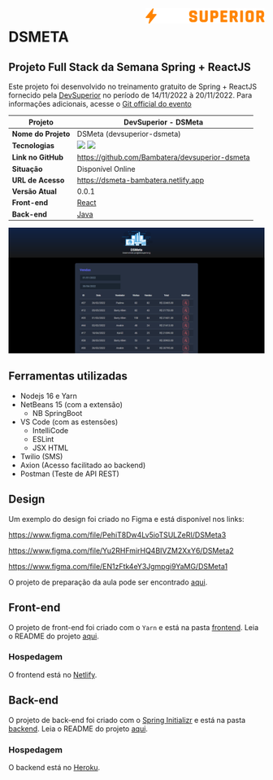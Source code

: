 <img src="./devsuperior.svg" height=30 style="float: right;" />

# DSMETA

## Projeto Full Stack da Semana Spring + ReactJS

Este projeto foi desenvolvido no treinamento gratuito de Spring + ReactJS fornecido pela [DevSuperior](http://www.devsuperior.com.br) no período de 14/11/2022 à 20/11/2022. Para informações adicionais, acesse o [Git official do evento](https://github.com/devsuperior/sds-dsmeta)

| Projeto                     | DevSuperior - DSMeta         |
| --------------------------- | ---------------------------- |
| **Nome do Projeto**         | DSMeta (devsuperior-dsmeta)  |
| **Tecnologias**             | <img src="https://cdn.jsdelivr.net/gh/devicons/devicon/icons/react/react-original.svg" height=30 /> <img src="https://cdn.jsdelivr.net/gh/devicons/devicon/icons/spring/spring-original.svg" height=30 /> |
| **Link no GitHub**          | https://github.com/Bambatera/devsuperior-dsmeta |
| **Situação**                | Disponível Online            |
| **URL de Acesso**           | https://dsmeta-bambatera.netlify.app |
| **Versão Atual**            | 0.0.1                        |
| **Front-end**                | [React](./frontend/)        |
| **Back-end**                | [Java](./backend/)           |

![Tela inicial da aplicação](./dsmeta.png "DSMeta")

## Ferramentas utilizadas

* Nodejs 16 e Yarn
* NetBeans 15 (com a extensão)
	* NB SpringBoot
* VS Code (com as estensões)
    * IntelliCode
    * ESLint
    * JSX HTML
* Twilio (SMS)
* Axion (Acesso facilitado ao backend)
* Postman (Teste de API REST)


## Design

Um exemplo do design foi criado no Figma e está disponível nos links:

https://www.figma.com/file/PehiT8Dw4Lv5ioTSULZeRI/DSMeta3

https://www.figma.com/file/Yu2RHFmirHQ4BIVZM2XxY6/DSMeta2

https://www.figma.com/file/EN1zFtk4eY3Jgmpgi9YaMG/DSMeta1

O projeto de preparação da aula pode ser encontrado [aqui](https://github.com/acenelio/dsmeta-css).

## Front-end

O projeto de front-end foi criado com o `Yarn` e está na pasta [frontend](./frontend/). Leia o README do projeto [aqui](./frontend/README.md).

### Hospedagem

O frontend está no [Netlify](www.netlify.com).

## Back-end

O projeto de back-end foi criado com o [Spring Initializr](https://start.spring.io/) e está na pasta [backend](./backend/). Leia o README do projeto [aqui](./backend/README.md).

### Hospedagem

O backend está no [Heroku](www.heroku.com).
